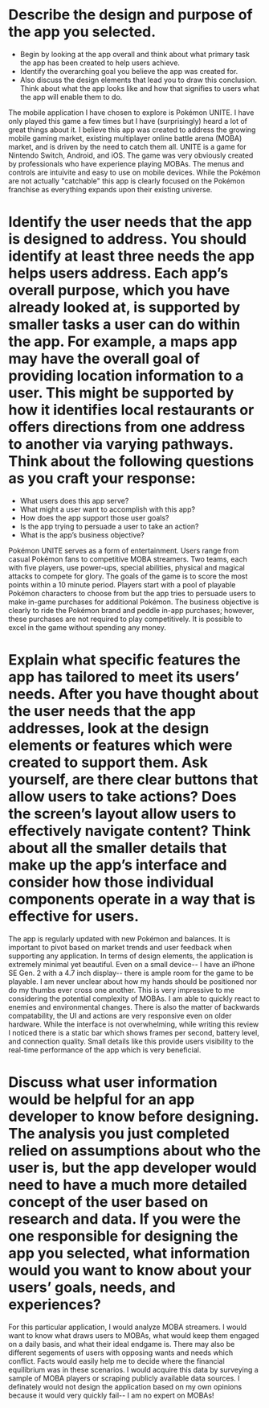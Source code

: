# Describe the design and purpose of the app you selected.
- Begin by looking at the app overall and think about what primary task the app has been created to help users achieve.
- Identify the overarching goal you believe the app was created for.
- Also discuss the design elements that lead you to draw this conclusion. Think about what the app looks like and how that signifies to users what the app will enable them to do.

The mobile application I have chosen to explore is Pokémon UNITE.  I have only played this game a few times but I have (surprisingly) heard a lot of great things about it.  I believe this app was created to address the growing mobile gaming market, existing multiplayer online battle arena (MOBA) market, and is driven by the need to catch them all.  UNITE is a game for Nintendo Switch, Android, and iOS.  The game was very obviously created by professionals who have experience playing MOBAs.  The menus and controls are intuivite and easy to use on mobile devices.  While the Pokémon are not actually "catchable" this app is clearly focused on the Pokémon franchise as everything expands upon their existing universe.

# Identify the user needs that the app is designed to address. You should identify at least three needs the app helps users address. Each app’s overall purpose, which you have already looked at, is supported by smaller tasks a user can do within the app. For example, a maps app may have the overall goal of providing location information to a user. This might be supported by how it identifies local restaurants or offers directions from one address to another via varying pathways. Think about the following questions as you craft your response:
- What users does this app serve?
- What might a user want to accomplish with this app?
- How does the app support those user goals?
- Is the app trying to persuade a user to take an action?
- What is the app’s business objective?

Pokémon UNITE serves as a form of entertainment.  Users range from casual Pokémon fans to competitive MOBA streamers.  Two teams, each with five players, use power-ups, special abilities, physical and magical attacks to compete for glory.  The goals of the game is to score the most points within a 10 minute period.  Players start with a pool of playable Pokémon characters to choose from but the app tries to persuade users to make in-game purchases for additional Pokémon.  The business objective is clearly to ride the Pokémon brand and peddle in-app purchases; however, these purchases are not required to play competitively.  It is possible to excel in the game without spending any money.

# Explain what specific features the app has tailored to meet its users’ needs. After you have thought about the user needs that the app addresses, look at the design elements or features which were created to support them. Ask yourself, are there clear buttons that allow users to take actions? Does the screen’s layout allow users to effectively navigate content? Think about all the smaller details that make up the app’s interface and consider how those individual components operate in a way that is effective for users.
The app is regularly updated with new Pokémon and balances.  It is important to pivot based on market trends and user feedback when supporting any application.  In terms of design elements, the application is extremely minimal yet beautiful.  Even on a small device-- I have an iPhone SE Gen. 2 with a 4.7 inch display-- there is ample room for the game to be playable.  I am never unclear about how my hands should be positioned nor do my thumbs ever cross one another.  This is very impressive to me considering the potential complexity of MOBAs.  I am able to quickly react to enemies and environmental changes.  There is also the matter of backwards compatability, the UI and actions are very responsive even on older hardware.  While the interface is not overwhelming, while writing this review I noticed there is a static bar which shows frames per second, battery level, and connection quality.  Small details like this provide users visibility to the real-time performance of the app which is very beneficial.

# Discuss what user information would be helpful for an app developer to know before designing. The analysis you just completed relied on assumptions about who the user is, but the app developer would need to have a much more detailed concept of the user based on research and data. If you were the one responsible for designing the app you selected, what information would you want to know about your users’ goals, needs, and experiences?
For this particular application, I would analyze MOBA streamers.  I would want to know what draws users to MOBAs, what would keep them engaged on a daily basis, and what their ideal endgame is.  There may also be different segements of users with opposing wants and needs which conflict.  Facts would easily help me to decide where the financial equilibrium was in these scenarios.  I would acquire this data by surveying a sample of MOBA players or scraping publicly available data sources.  I definately would not design the application based on my own opinions because it would very quickly fail-- I am no expert on MOBAs!